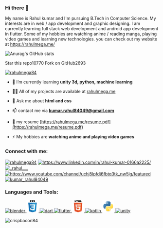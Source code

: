 ### Hi there 👋

My name is Rahul kumar and I'm pursuing B.Tech in Computer Science. My interests are in web / app development and graphic designing. I am currently learning full stack web development and android app development in flutter. Some of my hobbies are watching anime / reading manga, playing video games and learning new technologies. you can check out my website at https://rahulmega.me/


![Anurag's GitHub stats](https://github-readme-stats.vercel.app/api?username=CrisPBacon84&hide=contribs,prs)

Star this repo10770
Fork on GitHub2693


<p align="left"> <a href="https://twitter.com/rahulmega84" target="blank"><img src="https://img.shields.io/twitter/follow/rahulmega84?logo=twitter&style=for-the-badge" alt="rahulmega84" /></a> </p>

- 🌱 I’m currently learning **unity 3d, python, machine learning**

- 👨‍💻 All of my projects are available at [rahulmega.me](https://rahulmega.me/)

- 💬 Ask me about **html and css**

- 📫 contact me via **kumar.rahul84049@gmail.com**

- 📄 my resume [https://rahulmega.me/resume.pdf](https://rahulmega.me/resume.pdf)

- ⚡ My hobbies are **watching anime and playing video games**

<h3 align="left">Connect with me:</h3>
<p align="left">
<a href="https://twitter.com/rahulmega84" target="blank"><img align="center" src="https://raw.githubusercontent.com/rahuldkjain/github-profile-readme-generator/master/src/images/icons/Social/twitter.svg" alt="rahulmega84" height="30" width="40" /></a>
<a href="https://www.linkedin.com/in/rahul-kumar-0166a2225/" target="blank"><img align="center" src="https://raw.githubusercontent.com/rahuldkjain/github-profile-readme-generator/master/src/images/icons/Social/linked-in-alt.svg" alt="https://www.linkedin.com/in/rahul-kumar-0166a2225/" height="30" width="40" /></a>
<a href="https://instagram.com/_rahul___" target="blank"><img align="center" src="https://raw.githubusercontent.com/rahuldkjain/github-profile-readme-generator/master/src/images/icons/Social/instagram.svg" alt="_rahul___" height="30" width="40" /></a>
<a href="https://www.youtube.com/channel/UChJ5LpfDj6fBTQ3tk_nW5lg" target="blank"><img align="center" src="https://raw.githubusercontent.com/rahuldkjain/github-profile-readme-generator/master/src/images/icons/Social/youtube.svg" alt="https://www.youtube.com/channel/uchj5lpfdj6fbtq3tk_nw5lg/featured" height="30" width="40" /></a>
<a href="https://www.hackerrank.com/kumar_rahul84049" target="blank"><img align="center" src="https://raw.githubusercontent.com/rahuldkjain/github-profile-readme-generator/master/src/images/icons/Social/hackerrank.svg" alt="kumar_rahul84049" height="30" width="40" /></a>
</p>

<h3 align="left">Languages and Tools:</h3>
<p align="left"> <a href="https://www.blender.org/" target="_blank" rel="noreferrer"> <img src="https://download.blender.org/branding/community/blender_community_badge_white.svg" alt="blender" width="40" height="40"/> </a> <a href="https://www.w3schools.com/css/" target="_blank" rel="noreferrer"> <img src="https://raw.githubusercontent.com/devicons/devicon/master/icons/css3/css3-original-wordmark.svg" alt="css3" width="40" height="40"/> </a> <a href="https://dart.dev" target="_blank" rel="noreferrer"> <img src="https://www.vectorlogo.zone/logos/dartlang/dartlang-icon.svg" alt="dart" width="40" height="40"/> </a> <a href="https://flutter.dev" target="_blank" rel="noreferrer"> <img src="https://www.vectorlogo.zone/logos/flutterio/flutterio-icon.svg" alt="flutter" width="40" height="40"/> </a> <a href="https://www.w3.org/html/" target="_blank" rel="noreferrer"> <img src="https://raw.githubusercontent.com/devicons/devicon/master/icons/html5/html5-original-wordmark.svg" alt="html5" width="40" height="40"/> </a> <a href="https://kotlinlang.org" target="_blank" rel="noreferrer"> <img src="https://www.vectorlogo.zone/logos/kotlinlang/kotlinlang-icon.svg" alt="kotlin" width="40" height="40"/> </a> <a href="https://www.python.org" target="_blank" rel="noreferrer"> <img src="https://raw.githubusercontent.com/devicons/devicon/master/icons/python/python-original.svg" alt="python" width="40" height="40"/> </a> <a href="https://unity.com/" target="_blank" rel="noreferrer"> <img src="https://www.vectorlogo.zone/logos/unity3d/unity3d-icon.svg" alt="unity" width="40" height="40"/> </a> </p>

<p><img align="center" src="https://github-readme-stats.vercel.app/api/top-langs?username=crispbacon84&show_icons=true&locale=en&layout=compact" alt="crispbacon84" /></p>
